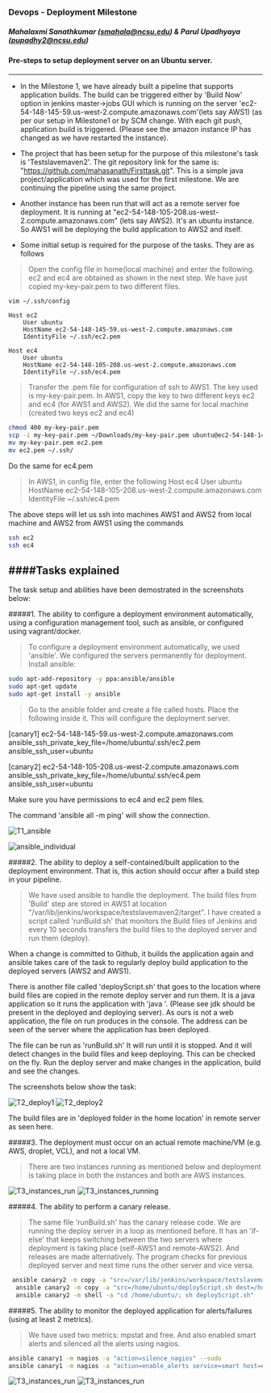 ### Devops - Deployment Milestone    


##### Mahalaxmi Sanathkumar (smahala@ncsu.edu)  & Parul Upadhyaya (pupadhy2@ncsu.edu)


#### Pre-steps to setup deployment server on an Ubuntu server.
--------------------------------------------------------------

* In the Milestone 1, we have already built a pipeline that supports application builds. The build can be triggered either by 'Build Now' option in jenkins master->jobs GUI which is running on the server 'ec2-54-148-145-59.us-west-2.compute.amazonaws.com'(lets say AWS1) (as per our 
setup in Milestone1 or by SCM change. With each git push, application build is triggered. (Please see the amazon instance IP has changed as we have restarted the instance).

* The project that has been setup for the purpose of this milestone's task is 'Testslavemaven2'. The git repository link for the same is: "https://github.com/mahasanath/Firsttask.git". This is a simple java project/application which was used for the first milestone. We are continuing the pipeline using the same project.

* Another instance has been run that will act as a remote server foe deployment. It is running at "ec2-54-148-105-208.us-west-2.compute.amazonaws.com" (lets say AWS2). It's an ubuntu instance.
So AWS1 will be deploying the build application to AWS2 and itself.

* Some initial setup is required for the purpose of the tasks. They are as follows 

> Open the config file in home(local machine) and enter the following. ec2 and ec4 are obtained as shown in the next step. We have just copied my-key-pair.pem to two different files.
  
 ```bash
vim ~/.ssh/config
```
    Host ec2
        User ubuntu
        HostName ec2-54-148-145-59.us-west-2.compute.amazonaws.com
        IdentityFile ~/.ssh/ec2.pem

    Host ec4
        User ubuntu
        HostName ec2-54-148-105-208.us-west-2.compute.amazonaws.com
        IdentityFile ~/.ssh/ec4.pem

> Transfer the .pem file for configuration of ssh to AWS1. The key used is my-key-pair.pem. In AWS1, copy the key to two different keys ec2 and ec4 (for AWS1 and AWS2). We did the same for local machine (created two keys ec2 and ec4)
 ```bash
chmod 400 my-key-pair.pem
scp -i my-key-pair.pem ~/Downloads/my-key-pair.pem ubuntu@ec2-54-148-145-59.us-west-2.compute.amazonaws.com:./
mv my-key-pair.pem ec2.pem
mv ec2.pem ~/.ssh/
```
Do the same for ec4.pem

> In AWS1, in config file, enter the following
   Host ec4
        User ubuntu
        HostName ec2-54-148-105-208.us-west-2.compute.amazonaws.com
        IdentityFile ~/.ssh/ec4.pem

The above steps will let us ssh into machines AWS1 and AWS2 from local machine and AWS2 from AWS1 using the commands

  ```bash
ssh ec2
ssh ec4
```

####Tasks explained
-------------------

The task setup and abilities have been demostrated in the screenshots below:

#####1. The ability to configure a deployment environment automatically, using a configuration management tool, such as ansible, or configured using vagrant/docker.

> To configure a deployment environment automatically, we used 'ansible'. We configured the servers permanently for deployment. Install ansible:

```bash
sudo apt-add-repository -y ppa:ansible/ansible
sudo apt-get update
sudo apt-get install -y ansible
```

  
> Go to the ansible folder and create a file called hosts. Place the following inside it. This will configure the deployment server.

[canary1]
ec2-54-148-145-59.us-west-2.compute.amazonaws.com       ansible_ssh_private_key_file=/home/ubuntu/.ssh/ec2.pem    ansible_ssh_user=ubuntu

[canary2]
ec2-54-148-105-208.us-west-2.compute.amazonaws.com      ansible_ssh_private_key_file=/home/ubuntu/.ssh/ec4.pem    ansible_ssh_user=ubuntu

Make sure you have permissions to ec4 and ec2 pem files. 

The command 'ansible all -m ping' will show the connection. 

 ![T1_ansible]() 

 ![ansible_individual]()


#####2. The ability to deploy a self-contained/built application to the deployment environment. That is, this action should occur after a build step in your pipeline.

> We have used ansible to handle the deployment. The build files from 'Build' step are stored in AWS1 at location "/var/lib/jenkins/workspace/testslavemaven2/target". I have created a script called 'runBuild.sh' that monitors the Build files of Jenkins and every 10 seconds transfers the build files to the deployed server and run them (deploy). 

When a change is committed to Github, it builds the application again and ansible takes care of the task to regularly deploy build application to the deployed servers (AWS2 and AWS1). 

There is another file called 'deployScript.sh' that goes to the location where build files are copied in the remote deploy server and run them. It is a java application so it runs the application with 'java <App name>'. (Please see jdk should be present in the deployed and deploying server). As ours is not a web application, the file on run produces in the console. The address can be seen of the server where the application has been deployed.

The file can be run as 'runBuild.sh' It will run until it is stopped. And it will detect changes in the build files and keep deploying. This can be checked on the fly. Run the deploy server and make changes in the application, build and see the changes.

The screenshots below show the task:

 ![T2_deploy1]()
 ![T2_deploy2]()

The build files are in 'deployed folder in the home location' in remote server as seen here.


#####3. The deployment must occur on an actual remote machine/VM (e.g. AWS, droplet, VCL), and not a local VM.
> There are two instances running as mentioned below and deployment is taking place in both the instances and both are AWS instances. 

![T3_instances_run]()
![T3_instances_running]()


#####4. The ability to perform a canary release.
>  The same file 'runBuild.sh' has the canary release code.
  We are running the deploy server in a loop as mentioned before. It has an 'if-else' that keeps switching between the two servers where deployment is taking place (self-AWS1 and remote-AWS2). And releases are made alternatively. The program checks for previous deployed server and next time runs the other server and vice versa.

```bash
 ansible canary2 -m copy -a "src=/var/lib/jenkins/workspace/testslavemaven2/target dest=/home/ubuntu/deployed/"
  ansible canary2 -m copy -a "src=/home/ubuntu/deployScript.sh dest=/home/ubuntu/"
  ansible canary2 -m shell -a "cd /home/ubuntu/; sh deployScript.sh"

```


#####5. The ability to monitor the deployed application for alerts/failures (using at least 2 metrics).
> We have used two metrics: mpstat and free. And also enabled smart alerts and silenced all the alerts using nagios.

```bash
ansible canary1 -m nagios -a "action=silence_nagios" --sudo
ansible canary1 -m nagios -a "action=enable_alerts service=smart host=ec2-54-148-105-208.us-west-2.compute.amazonaws.com" --sudo

  ```     

![T3_instances_run]()
![T3_instances_run]()
 

 
